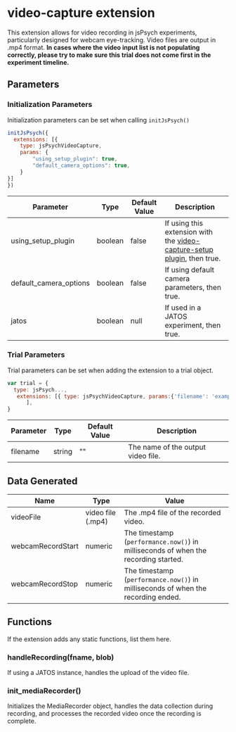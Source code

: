 # video-capture extension

This extension allows for video recording in jsPsych experiments, particularly designed for webcam eye-tracking. Video files are output in .mp4 format. **In cases where the video input list is not populating correctly, please try to make sure this trial does not come first in the experiment timeline.**

## Parameters

### Initialization Parameters

Initialization parameters can be set when calling `initJsPsych()`

```js
initJsPsych({
  extensions: [{
    type: jsPsychVideoCapture,
    params: {
        "using_setup_plugin": true,
        "default_camera_options": true,
    }
}]
})
```

Parameter | Type | Default Value | Description
----------|------|---------------|------------
using_setup_plugin|boolean|false|If using this extension with the [video-capture-setup plugin](https://github.com/jspsych/jspsych-contrib/blob/main/packages/plugin-video-capture-setup/docs/jspsych-video-capture-setup.md), then true.
default_camera_options|boolean|false|If using default camera parameters, then true.
jatos|boolean|null|If used in a JATOS experiment, then true. 

### Trial Parameters

Trial parameters can be set when adding the extension to a trial object.

```js
var trial = {
  type: jsPsych...,
   extensions: [{ type: jsPsychVideoCapture, params:{'filename': 'example'} }, // extension with the filename parameter
      ],
}
```

Parameter | Type | Default Value | Description
----------|------|---------------|------------
filename|string|""|The name of the output video file.

## Data Generated

Name | Type | Value
-----|------|------
videoFile|video file (.mp4)|The .mp4 file of the recorded video.
webcamRecordStart|numeric|The timestamp (`performance.now()`) in milliseconds of when the recording started.
webcamRecordStop|numeric|The timestamp (`performance.now()`) in milliseconds of when the recording ended.

## Functions

If the extension adds any static functions, list them here.

### handleRecording(fname, blob)
If using a JATOS instance, handles the upload of the video file.

### init_mediaRecorder()
Initializes the MediaRecorder object, handles the data collection during recording, and processes the recorded video once the recording is complete.

